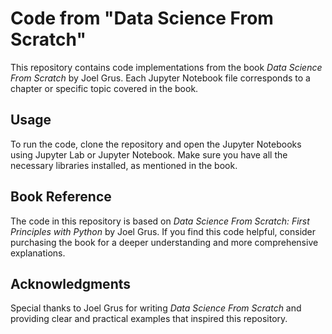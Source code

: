 # Code from "Data Science From Scratch"

This repository contains code implementations from the book *Data Science From Scratch* by Joel Grus. Each Jupyter Notebook file corresponds to a chapter or specific topic covered in the book.

## Usage
To run the code, clone the repository and open the Jupyter Notebooks using Jupyter Lab or Jupyter Notebook. Make sure you have all the necessary libraries installed, as mentioned in the book.

## Book Reference
The code in this repository is based on *Data Science From Scratch: First Principles with Python* by Joel Grus. If you find this code helpful, consider purchasing the book for a deeper understanding and more comprehensive explanations.

## Acknowledgments
Special thanks to Joel Grus for writing *Data Science From Scratch* and providing clear and practical examples that inspired this repository.
